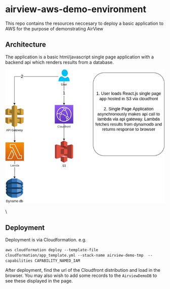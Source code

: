 # airview-aws-demo-environment

This repo contains the resources neccesary to deploy a basic application to AWS for the purpose of demonstrating AirView

## Architecture

The application is a basic html/javascript single page application with a backend api which renders results from a database.

 ![](architecture.png)

\
## Deployment

Deployment is via Cloudformation. e.g.

`aws cloudformation deploy --template-file cloudformation/app_template.yml --stack-name airview-demo-tmp  --capabilities CAPABILITY_NAMED_IAM`

After deployment, find the url of the Cloudfront distribution and load in the browser. You may also wish to add some records to the `AirviewDemoDB` to see these displayed in the page.
